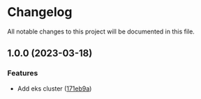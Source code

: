 # Changelog

All notable changes to this project will be documented in this file.

## 1.0.0 (2023-03-18)


### Features

* Add eks cluster ([171eb9a](https://github.com/easy-modules/terraform-easy-eks/commit/171eb9ac6969705a47d5c8ce21a253140c4b93a3))
